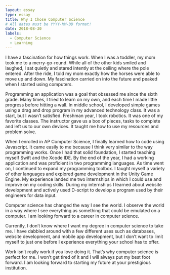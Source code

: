 ```yaml
---
layout: essay
type: essay
title: Why I Chose Computer Science
# All dates must be YYYY-MM-DD format!
date: 2018-08-30
labels:
  - Computer Science
  - Learning
---
```


I have a fascination for how things work. When I was a toddler, my mom took me to a merry-go-round. While all of the other kids smiled and laughed, I sat quietly and stared intently at the ceiling where the pole entered. After the ride, I told my mom exactly how the horses were able to move up and down. My fascination carried on into the future and peaked when I started using computers.

Programming an application was a goal that obsessed me since the sixth grade. Many times, I tried to learn on my own, and each time I made little progress before hitting a wall. In middle school, I developed simple games using a drag and drop program in my advanced technology class. It was a start, but I wasn’t satisfied. Freshman year, I took robotics. It was one of my favorite classes. The instructor gave us a box of pieces, tasks to complete and left us to our own devices. It taught me how to use my resources and problem solve.

When I enrolled in AP Computer Science, I finally learned how to code using Javascript. It came easily to me because I think very similar to the way programming works. Once I had that solid foundation, I started teaching myself Swift and the Xcode IDE. By the end of the year, I had a working application and was proficient in two programming languages. As time went on, I continued to expand my programming toolbox. I taught myself a variety of other languages and explored game development in the Unity Game Engine. My experience landed me two internships in which I could use and improve on my coding skills. During my internships I learned about website development and actively used D-script to develop a program used by their engineers for data input. 

Computer science has changed the way I see the world. I observe the world in a way where I see everything as something that could be emulated on a computer. I am looking forward to a career in computer science.

Currently, I don’t know where I want my degree in computer science to take me. I have dabbled around with a few different uses such as databases, website development, and mobile app development, but I don’t want to limit myself to just one before I experience everything your school has to offer.

Work isn’t really work if you love doing it. That’s why computer science is perfect for me. I won’t get tired of it and I will always put my best foot forward. I am looking forward to starting my future at your prestigious institution.